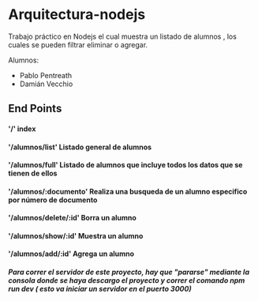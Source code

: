 # Arquitectura-nodejs
Trabajo práctico en Nodejs el cual muestra un listado de alumnos , los cuales se pueden filtrar eliminar o agregar.

Alumnos:
- Pablo Pentreath
- Damián Vecchio

## End Points
#### '/' index
#### '/alumnos/list'  Listado general de alumnos
#### '/alumnos/full' Listado de alumnos que incluye todos los datos que se tienen de ellos
#### '/alumnos/:documento' Realiza una busqueda de un alumno especifico por número de documento
#### '/alumnos/delete/:id' Borra un alumno
#### '/alumnos/show/:id' Muestra un alumno
#### '/alumnos/add/:id' Agrega un alumno


##### Para correr el servidor de este proyecto, hay que "pararse" mediante la consola donde se haya descargo el proyecto y correr el comando npm run dev ( esto va iniciar un servidor en el puerto 3000) 

